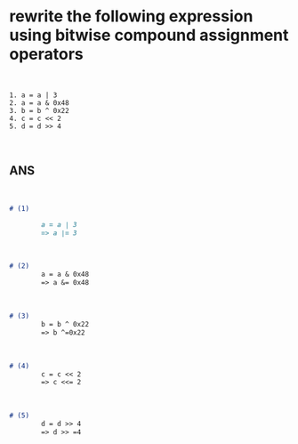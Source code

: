 # rewrite the following expression using bitwise compound assignment operators

&nbsp;

>
    1. a = a | 3
    2. a = a & 0x48
    3. b = b ^ 0x22
    4. c = c << 2
    5. d = d >> 4

&nbsp;

## ANS

&nbsp;

``` md
# (1)

        a = a | 3
        => a |= 3
```

&nbsp;

``` md
# (2)
        a = a & 0x48
        => a &= 0x48
```

&nbsp;

``` md
# (3)
        b = b ^ 0x22
        => b ^=0x22
```

&nbsp;

``` md
# (4)
        c = c << 2
        => c <<= 2
```

&nbsp;

``` md
# (5)
        d = d >> 4
        => d >> =4
```
